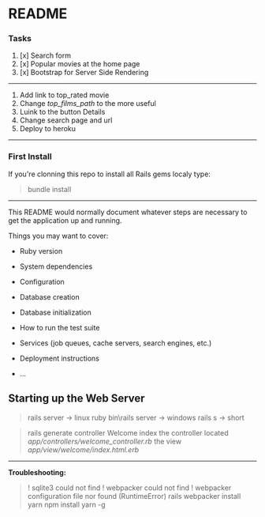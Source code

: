 # README

### Tasks

1. [x] Search form 
2. [x] Popular movies at the home page 
3. [x] Bootstrap for Server Side Rendering 

---

1. Add link to top_rated movie 
2. Change *top_films_path* to the more useful 
3. Luink to the button Details
4. Change search page and url 
5. Deploy to heroku 

---

### First Install 

If you're clonning this repo to install all Rails gems localy type: 

> bundle install

--- 

This README would normally document whatever steps are necessary to get the
application up and running.

Things you may want to cover:

* Ruby version

* System dependencies

* Configuration

* Database creation

* Database initialization

* How to run the test suite

* Services (job queues, cache servers, search engines, etc.)

* Deployment instructions

* ...

## Starting up the Web Server

> rails server 			-> linux
> ruby bin\rails server -> windows
> rails s 				-> short 

> rails generate controller Welcome index
> the controller located *app/controllers/welcome_controller.rb*
> the view *app/view/welcome/index.html.erb*

---

**Troubleshooting:**

> ! sqlite3 could not find 
> ! webpacker could not find 
> ! webpacker configuration file nor found (RuntimeError)
> rails webpacker 
> install yarn
> npm install yarn -g 
